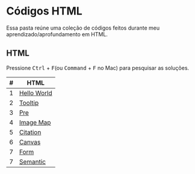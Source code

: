 
# Códigos HTML

Essa pasta reúne uma coleção de códigos feitos durante meu aprendizado/aprofundamento em HTML.

## HTML

Pressione <kbd>Ctrl</kbd> + <kbd>F</kbd>(ou <kbd>Command</kbd> + <kbd>F</kbd> no Mac) para pesquisar as soluções.

| # | HTML |
| ---- | ---- |
| 1 | [Hello World](/HTML/codes/Hello%20World.html) |
| 2 | [Tooltip](/HTML/codes/Tooltip.html) |
| 3 | [Pre](/HTML/codes/Pre.html) |
| 4 | [Image Map](/HTML/codes/Image%20Map.html) |
| 5 | [Citation](/HTML/codes/Citation.html) |
| 6 | [Canvas](/HTML/codes/Canvas.html) |
| 7 | [Form](/HTML/codes/Form.html) |
| 7 | [Semantic](/HTML/codes/Semantic.html) |
